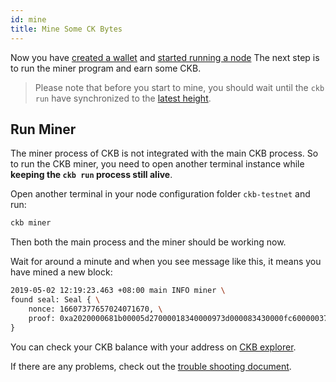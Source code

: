 ```yaml
---
id: mine
title: Mine Some CK Bytes
---
```


Now you have [created a wallet](wallet) and [started running a node](run-node) The next step is to run the miner program and earn some CKB.

> Please note that before you start to mine, you should wait until the `ckb run` have synchronized to the [latest height](https://explorer.nervos.org/).

## Run Miner

The miner process of CKB is not integrated with the main CKB process. So to run the CKB miner, you need to open another terminal instance while **keeping the `ckb run` process still alive**. 

Open another terminal in your node configuration folder `ckb-testnet` and run:
```bash
ckb miner
```

Then both the main process and the miner should be working now.

Wait for around a minute and when you see message like this, it means you have mined a new block:
```bash
2019-05-02 12:19:23.463 +08:00 main INFO miner \
found seal: Seal { \
    nonce: 16607377657024071670, \
    proof: 0xa2020000681b00005d27000018340000973d000083430000fc600000376600008c660000cc6800007970000015760000 \
}
```

You can check your CKB balance with your address on [CKB explorer](https://explorer.nervos.org/).

If there are any problems, check out the [trouble shooting document](../references/troubleshooting).
